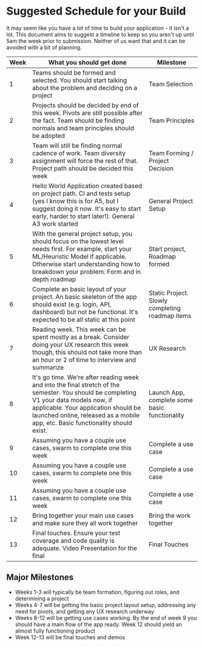 # Suggested Schedule for your Build

It may seem like you have a lot of time to build your application - it isn't a lot. This document aims to suggest a timeline to keep so you aren't up until 5am the week prior to submission. Neither of us want that and it can be avoided with a bit of planning.


| Week | What you should get done | Milestone |
| --- | --- | --- |
| 1 | Teams should be formed and selected. You should start talking about the problem and deciding on a project | Team Selection  |
| 2 | Projects should be decided by end of this week. Pivots are still possible after the fact. Team should be finding normals and team principles should be adopted | Team Principles |
| 3 | Team will still be finding normal cadence of work. Team diversity assignment will force the rest of that. Project path should be decided this week | Team Forming / Project Decision |
| 4 | Hello World Application created based on project path. CI and tests setup (yes I know this is for A5, but I suggest doing it now. It's easy to start early, harder to start later!). General A3 work started | General Project Setup |
| 5 | With the general project setup, you should focus on the lowest level needs first. For example, start your ML/Heuristic Model if applicable. Otherwise start understanding how to breakdown your problem. Form and in depth roadmap | Start project, Roadmap formed |
| 6 | Complete an basic layout of your project. An basic skeleton of the app should exist (e.g. login, API, dashboard) but not be functional. It's expected to be all static at this point | Static Project. Slowly completing roadmap items |
| 7 | Reading week. This week can be spent mostly as a break. Consider doing your UX research this week though, this should not take more than an hour or 2 of time to interview and summarize | UX Research |
| 8 | It's go time. We're after reading week and into the final stretch of the semester. You should be completing V1 your data models now, if applicable. Your application should be launched online, released as a mobile app, etc. Basic functionality should exist. | Launch App, complete some basic functionality |
| 9 | Assuming you have a couple use cases, swarm to complete one this week | Complete a use case | 
| 10 | Assuming you have a couple use cases, swarm to complete one this week | Complete a use case |
| 11 | Assuming you have a couple use cases, swarm to complete one this week | Complete a use case |
| 12 | Bring together your main use cases and make sure they all work together | Bring the work together |
| 13 | Final touches. Ensure your test coverage and code quality is adequate. Video Presentation for the final | Final Touches |

## Major Milestones

- Weeks 1-3 will typically be team formation, figuring out roles, and determining a project
- Weeks 4-7 will be getting the basic project layout setup, addressing any need for pivots, and getting any UX research underway
- Weeks 8-12 will be getting use cases working. By the end of week 9 you should have a main flow of the app ready. Week 12 should yield an almost fully functioning product
- Week 12-13 will be final touches and demos
